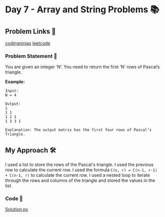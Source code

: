 # Day 7 - Array and String Problems 📚

## Problem Links 🔗

[codingninjas](https://www.codingninjas.com/studio/problems/print-pascal-s-triangle_6917910)
[leetcode](https://leetcode.com/problems/set-matrix-zeroes/)

### Problem Statement 📝

You are given an integer ‘N’. You need to return the first ‘N’ rows of Pascal’s triangle.

**Example:**

```
Input:
N = 4

Output:
1
1 1
1 2 1
1 3 3 1

Explanation: The output matrix has the first four rows of Pascal’s Triangle.
```

## My Approach 🛠️

I used a list to store the rows of the Pascal's triangle. I used the previous row to calculate the current row. I used the formula `C(n, r) = C(n-1, r-1) + C(n-1, r)` to calculate the current row. I used a nested loop to iterate through the rows and columns of the triangle and stored the values in the list.

### Code 🚀

[Solution.py](https://github.com/SanskarSh/50-Days-Coding-Challenge/blob/main/Pascal’s%20Triangle/Solution.py)
